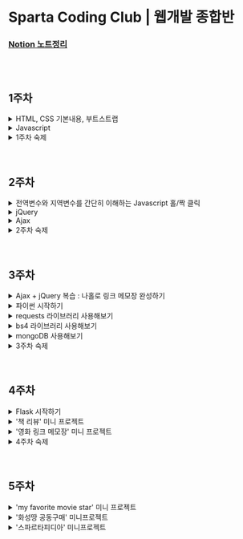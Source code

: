 # Sparta Coding Club | 웹개발 종합반

### [Notion 노트정리](https://private-carp-369.notion.site/9a162781ca274d6bb0f8b7daaba3d6d0)

</br>
</br>

## 1주차

<details>
<summary>HTML, CSS 기본내용, 부트스트랩</summary>
  
- HTML, CSS의 기본내용에 대해 배움.

- 구글 웹 폰트를 사용함.

- bootstrap 4.0, 5.0을 간단하게 사용해 봄.
  
</details>

<details>
<summary>Javascript</summary>
  
- 모든 브라우저는 HTML + CSS + Javascript로 구성된다.

- console.log에서 간단히 다뤄봄.

- 변수에 대한 이해.

- 리스트와 딕셔너리에 대한 이해.

  - 리스트와 딕셔너리에 대한 이해를 바탕으로 기본적인 조합을 배움.
  
  - 기본 함수에 대한 이해.
  
    - toUpperCase, split, join.
    
  - if, else, if else, AND, OR 조건에 대한 이해.
  
  - 반복문에 대한 간단한 이해.
  
    - 반복문은 주로 리스트와 함께 쓰이며 리스트 내 딕셔너리를 하나씩 출력하는 방법에 대해 배움.
    
    - 또한 조건문을 응용하여 어느 조건에 해당 값을 출력하는 방법에 대해 배움.

</details>

<details>
<summary>1주차 숙제</summary>
  
  - 기획서를 바탕으로 간단한 HTML을 부트스트랩을 이용하여 만들어보기

    ![Untitled](https://user-images.githubusercontent.com/102138834/191512030-81d515a8-1a93-4810-9897-ab360de90869.png)</br>

- 결과

  ![스크린샷 2022-09-20 19 05 43](https://user-images.githubusercontent.com/102138834/191512236-4941b184-7558-4a00-904d-ac34704d5e49.png)

</details>
</br>
</br>

## 2주차

<details>
  <summary>전역변수와 지역변수를 간단히 이해하는 Javascript 홀/짝 클릭</summary>
</br>
<div>
  
  ```javascript
  function hey(){
    let count = 1;
    if (count % 2 == 0) {
        alert('짝수입니다')
    } else {
        alert ('홀수입니다')
    }
    count += 1;
  }
  ```
  
  ```javascript
  let count = 1;
  function hey(){
    if (count % 2 == 0) {
        alert('짝수입니다')
    } else {
        alert ('홀수입니다')
    }
    count += 1;
  }
  ```
  
</div>
</details>

<details>
<summary>jQuery</summary>
  
  - jQuery에 대한 간단한 이해를 바탕으로 간단히 실습.
  - jQuery는 부트스트랩에서 이미 사용중이므로 부트스트랩을 임포트하면 자동으로 jQuery를 쓸 수 있음.
  - backtick을 이용하여 문자 중간에 Javascript 변수를 삽입하는 방법에 대해 배움.
  - 그 외 text, hide, show, val, css, append를 활용하는 법을 배움.
  - jQuery + Javascript의 조합에 대해 배움.
    </br>
    
    ```javascript
    function q1() {
    // 1. input-q1의 입력값을 가져온다.
    // 2. 만약 입력값이 빈칸이면  alert('빈칸입니다!') 띄우기
    // 3. 빈칸이 아니면 alert(입력값) 띄우기

    let txt = $('#input-q1').val();
    if (txt == '') {
        alert('빈칸입니다.')
    } else {
        alert(txt)
    }

    }

    function q2() {
        // 1. input-q2 값을 가져온다.
        // 2. 만약 가져온 값에 @가 있으면 (includes 이용하기 - 구글링!)
        // 3. info.spartacoding@gmail.com -> gmail 만 추출해서 ( .split('@') 을 이용하자!)
        // 4. alert(도메인 값);으로 띄우기
        // 5. 만약 이메일이 아니면 '이메일이 아닙니다.' 라는 얼럿 띄우기

        let txt = $('#input-q2').val();

        if (txt.includes('@')) {
            let domain = txt.split('@')[1].split('.')[0]
            alert(domain)
        } else {
            alert('이메일주소가 아닙니다.')
        }
    }

    function q3() {
        // 1. input-q3 값을 가져온다. let txt = ... q1, q2에서 했던 걸 참고!
        // 2. 가져온 값을 이용해 names-q3에 붙일 태그를 만든다. (let temp_html = `<li>${txt}</li>`) 요렇게!
        // 3. 만들어둔 temp_html을 names-q3에 붙인다.(jQuery의 $('...').append(temp_html)을 이용하면 굿!)

        let txt = $('#input-q3').val();
        let temp_html = `<li>${txt}</li>`
        $('#names-q3').append(temp_html)
    }

    function q3_remove() {
        // 1. names-q3의 내부 태그를 모두 비운다.(jQuery의 $('....').empty()를 이용하면 굿!)

        $('#names-q3').empty()
    }
    ```

</details>

<details>
<summary>Ajax</summary>

- Json과 GET에 대한 간단한 이해.
- 서울시 미세먼지 API를 활용하여 Ajax 통신을 연습함.
- Ajax + jQuery 조합 연습 - 서울시 미세먼지 API를 활용해 미세먼지 수치가 높은 곳을 구분해주기
  </br>

  ```javascript
  function q1() {
    $("#names-q1").empty();
    $.ajax({
      type: "GET",
      url: "http://openapi.seoul.go.kr:8088/6d4d776b466c656533356a4b4b5872/json/RealtimeCityAir/1/99",
      data: {},
      success: function (response) {
        let rows = response["RealtimeCityAir"]["row"];

        for (let i = 0; i < rows.length; i++) {
          let gu_name = rows[i]["MSRSTE_NM"];
          let gu_mise = rows[i]["IDEX_MVL"];

          let temp_html = ``;
          if (gu_mise > 70) {
            temp_html = `<li class="bad">${gu_name} : ${gu_mise}</li>`;
          } else {
            temp_html = `<li>${gu_name} : ${gu_mise}</li>`;
          }
          $("#names-q1").append(temp_html);
        }
      },
    });
  }
  ```

- Ajax + jQuery 조합을 연습 - 서울시 따릉이 API를 활용해 남은 자전거 갯수가 낮은 곳을 구분해주기
  </br>

  ```javascript
  function q1() {
    $("#names-q1").empty();
    $.ajax({
      type: "GET",
      url: "http://spartacodingclub.shop/sparta_api/seoulbike",
      data: {},
      success: function (response) {
        let rows = response["getStationList"]["row"];

        for (let i = 0; i < rows.length; i++) {
          let name = rows[i]["stationName"];
          let rack = rows[i]["rackTotCnt"];
          let bike = rows[i]["parkingBikeTotCnt"];

          let temp_html = ``;
          if (bike < 5) {
            temp_html = `<tr class="urgent">
                                    <td>${name}</td>
                                    <td>${rack}</td>
                                    <td>${bike}</td>
                                </tr>`;
          } else {
            temp_html = `
                                <tr>
                                    <td>${name}</td>
                                    <td>${rack}</td>
                                    <td>${bike}</td>
                                </tr>`;
          }

          $("#names-q1").append(temp_html);
        }
      },
    });
  }
  ```

- Ajax + jQuery 조합을 연습 - 고양이 사진 API를 활용해 랜덤으로 고양이 사진을 불러오기
  </br>
  ```javascript
  function q1() {
  $.ajax({
      type: "GET",
      url: "https://api.thecatapi.com/v1/images/search",
      data: {},
      success: function (response) {
          let imgurl = response[0]['url']
          $('#img-cat').attr('src', imgurl)
          }
    })
  }
  ```
  </details>

<details>
<summary>2주차 숙제</summary>
  
- 1주차에 완성한 쇼핑몰 HTML에 환율 API를 활용해 원달러 환율을 표시한다.

- 페이지 로딩 후 바로 javascript를 실행하여 변동된 환율이 반영되어 나타나도록 한다.
  
  ![스크린샷 2022-09-21 21 12 16](https://user-images.githubusercontent.com/102138834/191522258-c447d396-da78-478f-8fa7-0147d3b58e6c.png)

  </br>
  
  ```javascript
  $(document).ready(function() {
    get_rate();
  });
  ```
  
  ```javascript
  function get_rate(){
    $.ajax({
        type: "GET",
        url: "http://spartacodingclub.shop/sparta_api/rate",
        data: {},
        success: function (response) {
            let now_rate = response['rate'];
            $('#now-rate').text(now_rate);
        }
    })
  }
  ```
  
  ```html
  <div class="item-desc">
      <h1>양키캔들 미드썸머나잇</h1>
      <p class="blue">원달러 환율 : <span id="now-rate"></span></p>
      <span class="price">가격:26,900원/개</span>
      <p>머스크, 세이지, 마호가니코롱</p>
      <p>넓게 트인 여름밤의 시원한 느낌을 담은 향으로 남성들이 선호하는 멋스러운 향.</p>
  </div>
  ```
  
</details>
</br>
</br>

## 3주차

<details>
<summary>Ajax + jQuery 복습 : 나홀로 링크 메모장 완성하기</summary>
  
  - open API에서 데이터를 불러와서 띄워주기
  - 버튼을 통한 메모장 열고 닫기
    </br>
    
    ```javascript
    $(document).ready(function () {
        $('#cards-box').empty();
        listing();
    });

    function listing() {
        $.ajax({
            type: "GET",
            url: "http://spartacodingclub.shop/post",
            data: {},
            success: function (response) {
                let rows = response['articles']
                for (let i = 0; i < rows.length; i++) {
                    let comment = rows[i]['comment']
                    let desc = rows[i]['desc']
                    let image = rows[i]['image']
                    let title = rows[i]['title']
                    let url = rows[i]['url']

                    let temp_html = `<div class="card">
                                        <img class="card-img-top"
                                            src="${image}">
                                        <div class="card-body">
                                            <a href="${url}" class="card-title">${title}</a>
                                            <p class="card-text">${desc}</p>
                                            <p class="card-text comment">${comment}</p>
                                        </div>
                                    </div>`
                    $('#card-box').append(temp_html)
                }
            }
        })
    }

    function openclose() {
        let status = $('#post-box').css('display');
        if (status == 'block') {
            $('#post-box').hide();
            $('#btn-posting-box').text('포스팅 박스 열기');
        } else {
            $('#post-box').show();
            $('#btn-posting-box').text('포스팅 박스 닫기');
        }
    }
    ```

- 결과

  ![스크린샷 2022-09-22 13 19 58](https://user-images.githubusercontent.com/102138834/193493975-358d0566-e876-46ef-9918-e265882ab075.png)


</details>

<details>
<summary>파이썬 시작하기</summary>
<br>

[점프 투 파이썬](https://wikidocs.net/4319)  
  
<details>
<summary>1. 변수</summary>
  
- 변수
  ```python
  a = 3      # 3을 a에 넣는다
  b = a      # a를 b에 넣는다
  a = a + 1  # a+1을 다시 a에 넣는다

  num1 = a*b # a*b의 값을 num1이라는 변수에 넣는다
  num2 = 99 # 99의 값을 num2이라는 변수에 넣는다
  ```

- 기본연산
  ```python
  >>> 1 + 2
  3
  ```
  ```python
  >>> 3 / 2.4
  1.25

  >>> 3 * 9
  27
  ```
  ```python
  >>> a = 1
  >>> b = 2
  >>> a + b
  3
  ```
  
</details>

<details>
<summary>2. 자료형</summary>
  
- 숫자 & 문자형
  ```python
  name = 'bob' # 변수에는 문자열이 들어갈 수도 있고,
  num = 12 # 숫자가 들어갈 수도 있고,

  is_number = True # True 또는 False -> "Boolean"형이 들어갈 수도 있음.
  ```
  
- 리스트 형 (Javascript의 배열형과 동일)
  ```python
  a_list = []
  a_list.append(1)     # 리스트에 값을 넣는다
  a_list.append([2,3]) # 리스트에 [2,3]이라는 리스트를 다시 넣는다

  # a_list의 값은? [1,[2,3]]
  # a_list[0]의 값은? 1
  # a_list[1]의 값은? [2,3]
  # a_list[1][0]의 값은? 2
  ```
  
- Dictionary 형 (Javascript의 dictionary형과 동일)
  ```python
  a_dict = {}
  a_dict = {'name':'bob','age':21}
  a_dict['height'] = 178

  # a_dict의 값은? {'name':'bob','age':21, 'height':178}
  # a_dict['name']의 값은? 'bob'
  # a_dict['age']의 값은? 21
  # a_dict['height']의 값은? 178
  ```
  
- Dictionary 형과 List형의 조합
  ```python
  people = [{'name':'bob','age':20},{'name':'carry','age':38}]

  # people[0]['name']의 값은? 'bob'
  # people[1]['name']의 값은? 'carry'

  person = {'name':'john','age':7}
  people.append(person)

  # people의 값은? [{'name':'bob','age':20},{'name':'carry','age':38},{'name':'john','age':7}]
  # people[2]['name']의 값은? 'john'
  ```
</details>
  
<details>
<summary>3. 함수</summary>
  
- 함수의 정의 - 이름은 마음대로 정할 수 있음!
  ```python
  # 수학문제에서
  f(x) = 2*x+3
  y = f(2)
  y의 값은? 7

  # 참고: 자바스크립트에서는
  function f(x) {
    return 2*x+3
  }

  # 파이썬에서
  def f(x):
    return 2*x+3

  y = f(2)
  y의 값은? 7
  ```
  
- 함수의 응용
  ```python
  def sum_all(a,b,c):
	return a+b+c

  def mul(a,b):
    return a*b

  result = sum_all(1,2,3) + mul(10,10)

  # result라는 변수의 값은?
  ```
  
</details>
  
<details>
<summary>4. 조건문</summary>
  
- if / else 로 구성!
  ```python
  def oddeven(num):  # oddeven이라는 이름의 함수를 정의한다. num을 변수로 받는다.
	if num % 2 == 0: # num을 2로 나눈 나머지가 0이면
		 return True   # True (참)을 반환한다.
	else:            # 아니면,
		 return False  # False (거짓)을 반환한다.

  result = oddeven(20)
  # result의 값은 무엇일까요?
  ```
  
  ```python
  def is_adult(age):
	if age > 20:
		print('성인입니다')    # 조건이 참이면 성인입니다를 출력
	else:
		print('청소년이에요')  # 조건이 거짓이면 청소년이에요를 출력

  is_adult(30)
  # 무엇이 출력될까요?
  ```
</details>
  
<details>
<summary>5. 반복문</summary>

- 파이썬에서의 반복문은, 리스트의 요소들을 하나씩 꺼내쓰는 형태. 즉, 무조건 리스트와 함께 쓰임.
  ```python
  fruits = ['사과','배','감','귤']

  for fruit in fruits:
  print(fruit)

  # 사과, 배, 감, 귤 하나씩 꺼내어 찍힙니다.
  ```
  
- 응용 : 과일 개수 세기 함수
  ```python
  fruits = ['사과','배','배','감','수박','귤','딸기','사과','배','수박']
  ```
  ```python
  fruits = ['사과','배','배','감','수박','귤','딸기','사과','배','수박']

  count = 0
  for fruit in fruits:
    if fruit == '사과':
      count += 1

  print(count)

  # 사과의 개수를 세어 보여줍니다.
  ```
  ```python
  def count_fruits(target):
	count = 0
	for fruit in fruits:
		if fruit == target:
			count += 1
	return count

  subak_count = count_fruits('수박')
  print(subak_count) #수박의 개수

  gam_count = count_fruits('감')
  print(gam_count) #감의 개수
  ```
  
- 딕셔너리의 다른 예제
  ```python
  people = [{'name': 'bob', 'age': 20}, 
          {'name': 'carry', 'age': 38},
          {'name': 'john', 'age': 7},
          {'name': 'smith', 'age': 17},
          {'name': 'ben', 'age': 27}]
  ```
  
  ```python
  people = [{'name': 'bob', 'age': 20}, 
          {'name': 'carry', 'age': 38},
          {'name': 'john', 'age': 7},
          {'name': 'smith', 'age': 17},
          {'name': 'ben', 'age': 27}]

  # 모든 사람의 이름과 나이를 출력해봅시다.
  for person in people:
      print(person['name'], person['age'])


  # 이번엔, 반복문과 조건문을 응용한 함수를 만들어봅시다.
  # 이름을 받으면, age를 리턴해주는 함수
  def get_age(myname):
      for person in people:
          if person['name'] == myname:
              return person['age']
      return '해당하는 이름이 없습니다'


  print(get_age('bob'))
  print(get_age('kay'))
  ```

</details>

</details>

<details>
<summary>requests 라이브러리 사용해보기</summary>
  
- requests 라이브러리는 HTTP 호출할 때 거의 표준처럼 사용되는 라이브러리.
- requests 라이브러리는 매우 직관적인 API를 제공하는데 어떤 방식(method)의 HTTP 요청을 하느냐에 따라서 해당하는 이름의 함수를 사용하면 됨.  
  - GET 방식 : requests.get()
  - POST 방식 : requests.post()
  - PUT 방식 : requests.put()
  - DELETE 방식 : requests.delete()
  
- open API에서 데이터를 받아서 requests 라이브러리를 통해 필요한 자료를 출력해보자
  - requests 기본 세팅
  ```python
  import requests # requests 라이브러리 설치 필요

  r = requests.get('url')
  rjson = r.json()
  ```
  
- 서울시 미세먼지 API
  ```python
  http://openapi.seoul.go.kr:8088/6d4d776b466c656533356a4b4b5872/json/RealtimeCityAir/1/99
  ```
  
- 미세먼지 70 이상인 곳의 구 이름을 출력
  ```python
  import requests
  
  r = requests.get('http://openapi.seoul.go.kr:8088/6d4d776b466c656533356a4b4b5872/json/RealtimeCityAir/1/99')
  rjson = r.json()
  
  gus = rjson['RealtimeCityAir']['row']
  
  for gu in gus:
    gu_name = gu['MSRSTE_NM']
    gu_mise = gu['IDEX_MVL']
    if (gu_mise > 70) :
        print(gu_name, gu_mise)
  ```
    </br>
</details>

<details>
<summary>bs4 라이브러리 사용해보기</summary>

- 웹 스크래핑에 대한 간단한 이해
  ```python
  # 선택자를 사용하는 방법 (copy selector)
  soup.select('태그명')
  soup.select('.클래스명')
  soup.select('#아이디명')

  soup.select('상위태그명 > 하위태그명 > 하위태그명')
  soup.select('상위태그명.클래스명 > 하위태그명.클래스명')

  # 태그와 속성값으로 찾는 방법
  soup.select('태그명[속성="값"]')

  # 한 개만 가져오고 싶은 경우
  soup.select_one('위와 동일')
  ```

- beautifulsoup wikipidia 기본세팅

  ```python
  #!/usr/bin/env python3
  # Anchor extraction from HTML document
  from bs4 import BeautifulSoup
  from urllib.request import urlopen
  with urlopen('https://en.wikipedia.org/wiki/Main_Page') as response:
      soup = BeautifulSoup(response, 'html.parser')
      for anchor in soup.find_all('a'):
          print(anchor.get('href', '/'))
  ```
  
  - 태그 안의 텍스트를 찍고 싶을 땐 `태그.text`
  
  - 태그 안의 속성을 찍고 싶을 땐 `태그['속성']`
  
- 네이버 영화 크롤링 bs4 기본 세팅

  ```python
  import requests
  from bs4 import BeautifulSoup

  # URL을 읽어서 HTML를 받아오고
  headers = {'User-Agent' : 'Mozilla/5.0 (Windows NT 10.0; Win64; x64)AppleWebKit/537.36 (KHTML, like Gecko) Chrome/73.0.3683.86 Safari/537.36'}
  data = requests.get('',headers=headers)

  # HTML을 BeautifulSoup이라는 라이브러리를 활용해 검색하기 용이한 상태로 만듦
  # soup이라는 변수에 "파싱 용이해진 html"이 담긴 상태가 됨
  soup = BeautifulSoup(data.text, 'html.parser')
  ```
  
- 네이버 영화 평점순 순위, title, 평점 스크래핑
  - 코드
  ```python
  import requests
  from bs4 import BeautifulSoup

  headers = {'User-Agent' : 'Mozilla/5.0 (Windows NT 10.0; Win64; x64)AppleWebKit/537.36 (KHTML, like Gecko) Chrome/73.0.3683.86 Safari/537.36'}
  data = requests.get('https://movie.naver.com/movie/sdb/rank/rmovie.naver?sel=pnt&date=20220926',headers=headers)

  soup = BeautifulSoup(data.text, 'html.parser')

  #old_content > table > tbody > tr:nth-child(2) > td.title > div > a

  trs = soup.select('#old_content > table > tbody > tr')

  for tr in trs:
      a_tag = tr.select_one('td.title > div > a')
      if a_tag is not None:
        
	#old_content > table > tbody > tr:nth-child(2) > td:nth-child(1) > img
        # img 태그의 alt 속성값을 가져오기
	rank = tr.select_one('td:nth-child(1) > img')['alt']

	# a 태그 사이의 텍스트를 가져오기
        title = a_tag.text

        #old_content > table > tbody > tr:nth-child(2) > td.point
				# td 태그 사이의 텍스트를 가져오기
        score = tr.select_one('td.point').text

        print(rank, title, score)
  ```
  - 결과
  ```
  [Running] python -u "/Users/kimhyukjin/Desktop/prac/prac.py"
  01 탑건: 매버릭 9.77
  02 인생은 뷰티풀: 비타돌체 9.74
  03 클라우스 9.71
  04 할머니의 먼 집 9.62
  05 그린 북 9.60
  06 가버나움 9.59
  07 밥정 9.58
  08 베일리 어게인 9.54
  09 원더 9.53
  10 아일라 9.52
  11 디지몬 어드벤처 라스트 에볼루션 : 인연 9.51
  12 극장판 바이올렛 에버가든 9.50
  13 당갈 9.49
  14 먼 훗날 우리 9.48
  15 포드 V 페라리 9.48
  16 명탐정 코난: 할로윈의 신부 9.47
  17 주전장 9.46
  18 쇼생크 탈출 9.46
  19 터미네이터 2:오리지널 9.45
  20 덕구 9.44
  21 클래식 9.44
  22 라이언 일병 구하기 9.43
  23 장민호 드라마 최종회 9.43
  24 나 홀로 집에 9.43
  25 그대, 고맙소 : 김호중 생애 첫 팬미팅 무비 9.43
  26 월-E 9.42
  27 빽 투 더 퓨쳐 9.42
  28 사운드 오브 뮤직 9.42
  29 보헤미안 랩소디 9.42
  30 포레스트 검프 9.41
  31 글래디에이터 9.41
  32 타이타닉 9.41
  33 가나의 혼인잔치: 언약 9.41
  34 위대한 쇼맨 9.41
  35 인생은 아름다워 9.41
  36 살인의 추억 9.40
  37 매트릭스 9.40
  38 헬프 9.40
  39 센과 치히로의 행방불명 9.40
  40 캐스트 어웨이 9.40
  41 토이 스토리 3 9.39
  42 태극권 9.39
  43 씽2게더 9.39
  44 쉰들러 리스트 9.39
  45 헌터 킬러 9.39
  46 히든 피겨스 9.39
  47 반지의 제왕: 왕의 귀환 9.38
  48 어벤져스: 엔드게임 9.38
  49 죽은 시인의 사회 9.38
  50 집으로... 9.38

  [Done] exited with code=0 in 0.273 seconds
  ```
</details>

<details>
<summary>mongoDB 사용해보기</summary>

- insert / find / find / find_one / update / delete `summary`

  ```python
  # insert
  doc = {'name':'bobby','age':21}
  db.users.insert_one(doc)

  # find
  same_ages = list(db.users.find({'age':21},{'_id':False}))

  # find_one
  user = db.users.find_one({'name':'bobby'})

  # update
  db.users.update_one({'name':'bobby'},{'$set':{'age':19}})

  # delete
  db.users.delete_one({'name':'bobby'})
  ```

- 웹 스크래핑 영화 정보 DB에 넣기
  ```python
  import requests
  from bs4 import BeautifulSoup

  from pymongo import MongoClient
  client = MongoClient('localhost', 27017)
  db = client.dbsparta

  headers = {'User-Agent' : 'Mozilla/5.0 (Windows NT 10.0; Win64; x64)AppleWebKit/537.36 (KHTML, like Gecko) Chrome/73.0.3683.86 Safari/537.36'}
  data = requests.get('https://movie.naver.com/movie/sdb/rank/rmovie.naver?sel=pnt&date=20220926',headers=headers)

  soup = BeautifulSoup(data.text, 'html.parser')

  #old_content > table > tbody > tr:nth-child(2) > td.title > div > a

  trs = soup.select('#old_content > table > tbody > tr')

  for tr in trs:
      a_tag = tr.select_one('td.title > div > a')
      if a_tag is not None:
          #old_content > table > tbody > tr:nth-child(2) > td:nth-child(1) > img
          rank = tr.select_one('td:nth-child(1) > img')['alt']
          title = a_tag.text
          #old_content > table > tbody > tr:nth-child(2) > td.point
          score = tr.select_one('td.point').text

          doc = {
              'rank':rank,
              'title':title,
              'score':score
          }

          db.movies.insert_one(doc)
  ```

- 웹 스크래핑한 영화 정보 이용해보기
  - 영화 '매트릭스'의 평점 가져오기 (O)
    ```python
    matrix = db.movies.find_one({'title':'매트릭스'},{'_id':False})
    print(matrix['score'])
    ```
  - 영화 '매트릭스'의 평점과 같은 평점의 영화제목 가져오기 (X)
    ```python
    same_movies = list(db.movies.find({'score':'9.41'},{'_id':False}))

    print(same_movies)
    ```
    - 수정 코드
      ```python
      same_movies = list(db.movies.find({'score':'9.41'},{'_id':False}))
      
      for same in same_movies:
      print(same['title'])
      ```
      
    - 결과
      ```python
      [Running] python -u "/Users/kimhyukjin/Desktop/web_development/3week/db_Quiz.py"
      포레스트 검프
      글래디에이터
      타이타닉
      가나의 혼인잔치: 언약
      위대한 쇼맨
      인생은 아름다워
      매트릭스
      
      [Done] exited with code=0 in 0.612 seconds
      ```
      
    - 위에 `""`으로 표시된 것은 문자 '9.41'이고 아래 `##`으로 표시된 것은 숫자 9.41이다.
    
    - 그래서 score를 바꿀때 앞에 str(0)을 써주거나 '0'으로 써야 하고 물론 작성한 코드도 부족했지만 위 내용처럼 문자와 숫자가 구분되지 않아서 매트릭스만 출력되었던 부분도 이러한 이유가 있는 것 같다.
    
    - 또한 list로 받은 `same_movies`를 for문을 돌려서 title만 뽑아내야 한다.
    
  - 영화 '매트릭스'의 평점을 0으로 바꾸기 (O)
    ```python
    db.movies.update_one({'title':'매트릭스'},{'$set':{'score':'0'}})
    ```
    
</details>

<details>
<summary>3주차 숙제</summary>

- 지니뮤직 사이트에서 순위 / 곡 제목 / 가수 스크래핑하기
  ```
  https://www.genie.co.kr/chart/top200?ditc=D&ymd=20200403&hh=23&rtm=N&pg=1
  ```

- `strip()`함수 사용하기

- python 문자열 인덱싱과 슬라이싱

- 코드
  ```python
  import requests
  from bs4 import BeautifulSoup
  
  from pymongo import MongoClient
  client = MongoClient('localhost', 27017)
  db = client.dbsparta
  
  headers = {'User-Agent' : 'Mozilla/5.0 (Windows NT 10.0; Win64; x64)AppleWebKit/537.36 (KHTML, like Gecko) Chrome/73.0.3683.86 Safari/537.36'}
  data = requests.get('https://www.genie.co.kr/chart/top200?ditc=W&rtm=N',headers=headers)
  
  soup = BeautifulSoup(data.text, 'html.parser')
  
  trs = soup.select('#body-content > div.newest-list > div > table > tbody > tr')
  
  for tr in trs:
      rank = tr.select_one('td.number').text[0:2].strip()
      title = tr.select_one('td.info > a.title.ellipsis').text.strip()
      artist = tr.select_one('td.info > a.artist.ellipsis').text
      print(rank, title, artist)
  ```
- 결과
  ```
  [Running] python -u "/Users/kimhyukjin/Desktop/web_development/3week/3week_homework.py"
  1 After LIKE IVE (아이브)
  2 새삥 (Prod. by ZICO) (Feat. 호미들) 지코 (ZICO)
  3 Shut Down BLACKPINK
  4 Pink Venom BLACKPINK
  5 Attention NewJeans
  6 Hype boy NewJeans
  7 LOVE DIVE IVE (아이브)
  8 그때 그 순간 그대로 (그그그) WSG워너비 (가야G)
  9 FOREVER 1 소녀시대 (GIRLS' GENERATION)
  10 Cookie NewJeans
  11 보고싶었어 WSG워너비 (4FIRE)
  12 LAW (Prod. by Czaer) 비비 (BIBI) & 윤미래
  13 TOMBOY (여자)아이들
  14 Monologue 테이 (Tei)
  15 그라데이션 10CM
  16 사랑인가 봐 멜로망스 (MeloMance)
  17 SNEAKERS ITZY (있지)
  18 나의 X에게 경서
  19 That's Hilarious Charlie Puth
  20 That That (Prod. & Feat. SUGA of BTS) 싸이 (Psy)
  21 내가 아니라도 주호
  22 ELEVEN IVE (아이브)
  23 사랑은 늘 도망가 임영웅
  24 정이라고 하자 (Feat. 10CM) BIG Naughty (서동현)
  25 도깨비불 (Illusion) aespa
  26 내 기쁨은 너가 벤틀리를 끄는 거야 김승민
  27 다정히 내 이름을 부르면 경서예지 & 전건호
  28 POP! 나연 (TWICE)
  29 취중고백 김민석 (멜로망스)
  30 Love story 볼빨간사춘기
  31 해요 (2022) #안녕
  32 LOVE me BE'O (비오)
  33 봄여름가을겨울 (Still Life) BIGBANG (빅뱅)
  34 Stay The Kid LAROI & Justin Bieber
  35 신호등 이무진
  36 FEARLESS LE SSERAFIM (르세라핌)
  37 너의 모든 순간 성시경
  38 strawberry moon 아이유 (IU)
  39 우리들의 블루스 임영웅
  40 새벽에 걸려온 너의 전화는 한동근
  41 MY BAG (여자)아이들
  42 바보에게 바보가 (웹툰 '연애의 발견' X 이석훈) 이석훈
  43 사랑한다고 말해줘 탑현
  44 Loving You Girl (Feat. Hkeem) Peder Elias
  45 Bad Habits Ed Sheeran
  46 듣고 싶을까 MSG워너비 (M.O.M)
  47 밤하늘의 별을 (2020) 경서
  48 Feel My Rhythm Red Velvet (레드벨벳)
  49 Next Level aespa
  50 Talk that Talk TWICE (트와이스)
  
  [Done] exited with code=0 in 0.694 seconds
  ```

</details>
</br>
</br>

## 4주차

<details>
<summary>Flask 시작하기</summary>

- render_template

  - flask 프레임워크의 Jinja2 템플릿엔진을 사용하여 render_template()함수를 이용하여 HTML을 렌더링해보자
  
    ```python
    from flask import Flask, render_template, request, jsonify
    app = Flask(__name__)
    ```
  
- Flask API GET, POST 연습해보기 

  - GET
  
    ```python
    @app.route('/test', methods=['GET'])
    def test_get():
      title_receive = request.args.get('title_give')
      print(title_receive)
      return jsonify({'result':'success', 'msg': '이 요청은 GET!'})
    ```
  
    ```javascript
    $.ajax({
      type: "GET",
      url: "/test?title_give=봄날은간다",
      data: {},
      success: function(response){
         console.log(response)
      }
    })
    ```
  
  - POST
  
    ```python
    @app.route('/test', methods=['POST'])
    def test_post():
      title_receive = request.form['title_give']
      print(title_receive)
      return jsonify({'result':'success', 'msg': '이 요청은 POST!'})
    ```
    
    ```javascript
    $.ajax({
      type: "POST",
      url: "/test",
      data: { title_give:'수리남' },
      success: function(response){
         console.log(response)
      }
    })
    ```
    
</details>

<details>
<summary>'책 리뷰' 미니 프로젝트</summary>

- 들어가기 전

  - Flask를 통해서 개발 순서를 머릿속으로 익히고 배운다.
  
    - 클라이언트와 서버가 잘 연결되어 있는지 확인하기
    
    - 서버 만들기
    
    - 클라이언트 만들기
    
    - 완성 확인하기
    
  - POST, GET 연습을 통해 코드를 익힌다.
  
    - 데이터를 받아서 보내주는 연습과 Json형식으로 GET 리턴하는 연습을 익힌다.
    
  - Ajax와 jQuery의 조합에 대한 사용법을 숙지한다.
  
    - title, author, review의 데이터를 받아서 db에 insert하고
    
    - 모든 데이터를 find, HTML에 append.
  
  <details>
  <summary>index.html</summary>
    <br>
    
	```html
	<!DOCTYPE html>
	<html lang="ko">

	<head>
	<!-- Webpage Title -->
	<title>Flask 책리뷰 연습하기</title>

	<!-- Required meta tags -->
	<meta charset="utf-8">
	<meta name="viewport" content="width=device-width, initial-scale=1, shrink-to-fit=no">

	<!-- Bootstrap CSS -->
	<link rel="stylesheet" href="https://maxcdn.bootstrapcdn.com/bootstrap/4.0.0/css/bootstrap.min.css"
	integrity="sha384-Gn5384xqQ1aoWXA+058RXPxPg6fy4IWvTNh0E263XmFcJlSAwiGgFAW/dAiS6JXm" crossorigin="anonymous">

	<!-- JS -->
	<script src="https://ajax.googleapis.com/ajax/libs/jquery/3.5.1/jquery.min.js"></script>
	<script src="https://cdnjs.cloudflare.com/ajax/libs/popper.js/1.12.9/umd/popper.min.js"
	integrity="sha384-ApNbgh9B+Y1QKtv3Rn7W3mgPxhU9K/ScQsAP7hUibX39j7fakFPskvXusvfa0b4Q"
	crossorigin="anonymous"></script>

	<!-- 구글폰트 -->
	<link href="https://fonts.googleapis.com/css?family=Do+Hyeon&display=swap" rel="stylesheet">

	<script type="text/javascript">

	$(document).ready(function () {
	    showReview();
	});

	// 리뷰 저장하기
	function makeReview() {
	    // #id에 해당하는 .val() value값을 let 변수명으로 받아라
	    let title = $('#title').val()
	    let author = $('#author').val()
	    let review = $('#bookReview').val()

	    // 위에서 받은 변수들을 ajax post로 받은 데이터들을 받아서 서버에 보내줘라.
	    $.ajax({
		type: "POST",
		url: "/review",
		data: { title_give: title, author_give: author, review_give: review },
		success: function (response) {
		    alert(response["msg"]);
		    window.location.reload();
		}
	    })
	}

	// 리뷰 띄워주기
	function showReview() {
	    $.ajax({
		type: "GET",
		url: "/review",
		data: {},
		success: function (response) {
		    // reviews에 서버에서 보낸 all_review를 받아내고
		    let reviews = response['all_reviews']

		    // 반복문을 돌려서 모든 데이터를 변수 지정해서 꺼낸 다음에
		    for (let i = 0; i < reviews.length; i++) {
			let title = reviews[i]['title']
			let author = reviews[i]['author']
			let review = reviews[i]['review']

			// html에 append한다.
			let temp_html = `<tr>
					    <td>${title}</td>
					    <td>${author}</td>
					    <td>${review}</td>
					</tr>`

			$('#reviews-box').append(temp_html)
		    }
		}
	    })
	}
	</script>

	<style type="text/css">
	* {
	    font-family: "Do Hyeon", sans-serif;
	}

	h1,
	h5 {
	    display: inline;
	}

	.wrap {
	    margin: auto;
	    width: 100%;
	}

	.main-image {
	    width: 800px;
	    height: 600px;
	    margin: auto;
	}

	.info {
	    margin: 20px auto 20px auto;
	    width: 500px;
	}

	.review-btn {
	    text-align: center;
	}

	.reviews {
	    margin: 70px auto 70px auto;
	    width: 800px;
	}

	.title {
	    width: 200px;
	}

	.author {
	    width: 100px;
	}

	.review-content {
	    width: 700px;
	}
	</style>
	</head>

	<body>
	<div class="container">
	<div class="main-image">
	    <img src="https://previews.123rf.com/images/maxxyustas/maxxyustas1511/maxxyustas151100002/47858355-education-concept-books-and-textbooks-on-the-bookshelf-3d.jpg"
		class="img-fluid" alt="Responsive image">
	</div>
	<div class="info">
	    <h1>읽은 책에 대해 리뷰를 남겨보자.</h1>
	    <p>내가 읽은 책의 제목과 그 책의 저자, 나의 개인적인 리뷰를 남기는 공간</p>
	    <div class="input-group mb-3">
		<div class="input-group-prepend">
		    <span class="input-group-text">책제목</span>
		</div>
		<input type="text" class="form-control" id="title">
	    </div>
	    <div class="input-group mb-3">
		<div class="input-group-prepend">
		    <span class="input-group-text">저자</span>
		</div>
		<input type="text" class="form-control" id="author">
	    </div>
	    <div class="input-group mb-3">
		<div class="input-group-prepend">
		    <span class="input-group-text">리뷰</span>
		</div>
		<textarea class="form-control" id="bookReview" cols="30" rows="5"
		    placeholder="140자까지 입력할 수 있습니다."></textarea>
	    </div>
	    <div class="review-btn">
		<button onclick="makeReview()" type="button" class="btn btn-primary">리뷰 작성하기</button>
	    </div>
	</div>
	<div class="reviews">
	    <table class="table">
		<thead>
		    <tr>
			<th scope="col" class="title">책 제목</th>
			<th scope="col" class="author">저자</th>
			<th scope="col" class="review-content">리뷰</th>
		    </tr>
		</thead>
		<tbody id="reviews-box">
		</tbody>
	    </table>
	</div>
	</div>
	</body>

	</html>
	```

  </details>
  
  <details>
  <summary>app.py</summary>
    <br>
    
	```python
	from flask import Flask, render_template, jsonify, request
	app = Flask(__name__)


	# mongoDB
	from pymongo import MongoClient
	client = MongoClient('localhost', 27017)
	db = client.bookreview


	## HTML을 주는 부분
	@app.route('/')
	def home():
	    return render_template('index.html')


	## API 역할을 하는 부분
	@app.route('/review', methods=['POST'])
	def write_review():
	    title_receive = request.form['title_give']
	    author_receive = request.form['author_give']
	    review_receive = request.form['review_give']

	    ## 딕셔너리를 하나 만들고
	    doc = {
		'title': title_receive,
		'author': author_receive,
		'review': review_receive
	    }

	    # bookreview collection 으로 insert 해라.
	    db.bookreview.insert_one(doc)

	    return jsonify({'msg': '리뷰를 남겼습니다'})


	@app.route('/review', methods=['GET'])
	def read_reviews():
	    # db bookreview에서 모든 데이터를 find하고 reviews에 담고
	    reviews = list(db.bookreview.find({}, {'_id':False}))

	    # json형식으로 reviews를 all reviews로 return한다.
	    return jsonify({'all_reviews': reviews})


	if __name__ == '__main__':
	    app.run('0.0.0.0', port=5001, debug=True)
	```
  
  </details>
  
  <details>
  <summary>홈페이지 사진</summary>
    <br>
    
    ![스크린샷 2022-10-11 20 58 16](https://user-images.githubusercontent.com/102138834/195085350-6bc16a9d-26a5-4ac2-b6da-6d142f2cb2c2.png)
    
  
  </details>
  
  <details>
  <summary>DB</summary>
    <br>
    
    <img width="596" alt="스크린샷 2022-10-11 20 58 38" src="https://user-images.githubusercontent.com/102138834/195085515-d2d854c5-4ba1-41af-8c5c-cd3fedc83726.png">

  
  </details>

</details>

<details>
<summary>'영화 링크 메모장' 미니 프로젝트</summary>

- 들어가기 전

  - meta tag 스크롤링을 통한 데이터를 DB에 저장하고 이를 활용해 나만의 영화 리뷰 메모장을 만든다.
  
    - meta tag 스크롤링하는 beautifulsoup의 새로운 크롤링 방식에 대해 익힌다.
  
  - Flask를 통해서 개발 순서를 머릿속으로 익히고 배운다.
  
    - 클라이언트와 서버가 잘 연결되어 있는지 확인하기
    
    - 서버 만들기
    
    - 클라이언트 만들기
    
    - 완성 확인하기
    
  - POST, GET 연습을 통해 코드를 익힌다.
  
    - 데이터를 받아서 보내주는 연습과 Json형식으로 GET 리턴하는 연습을 익힌다.
    
  - Ajax와 jQuery의 조합에 대한 사용법을 숙지한다.
  
    - 스크롤링한 데이터를 받아서 db에 insert하고
    
    - 모든 데이터를 find, HTML에 append.
    
  <details>
  <summary>index.html</summary>
    <br>
    
	```html
	<!Doctype html>
	<html lang="ko">

	<head>
	    <!-- Required meta tags -->
	    <meta charset="utf-8">
	    <meta name="viewport" content="width=device-width, initial-scale=1, shrink-to-fit=no">

	    <!-- Bootstrap CSS -->
	    <link rel="stylesheet" href="https://maxcdn.bootstrapcdn.com/bootstrap/4.0.0/css/bootstrap.min.css"
		integrity="sha384-Gn5384xqQ1aoWXA+058RXPxPg6fy4IWvTNh0E263XmFcJlSAwiGgFAW/dAiS6JXm" crossorigin="anonymous">

	    <!-- JS -->
	    <script src="https://ajax.googleapis.com/ajax/libs/jquery/3.5.1/jquery.min.js"></script>
	    <script src="https://cdnjs.cloudflare.com/ajax/libs/popper.js/1.12.9/umd/popper.min.js"
		integrity="sha384-ApNbgh9B+Y1QKtv3Rn7W3mgPxhU9K/ScQsAP7hUibX39j7fakFPskvXusvfa0b4Q"
		crossorigin="anonymous"></script>

	    <!-- 구글폰트 -->
	    <link href="https://fonts.googleapis.com/css?family=Stylish&display=swap" rel="stylesheet">


	    <title>영화리뷰 메모장</title>

	    <!-- style -->
	    <style type="text/css">
		* {
		    font-family: "Stylish", sans-serif;
		}

		.wrap {
		    width: 900px;
		    margin: auto;
		}

		.comment {
		    color: blue;
		    font-weight: bold;
		}

		#post-box {
		    width: 500px;
		    margin: 20px auto;
		    padding: 50px;
		    border: black solid;
		    border-radius: 5px;
		}
	    </style>
	    <script>
		$(document).ready(function () {
		    showArticles();
		});

		function openClose() {
		    if ($("#post-box").css("display") == "block") {
			$("#post-box").hide();
			$("#btn-post-box").text("포스팅 작성하기");
		    } else {
			$("#post-box").show();
			$("#btn-post-box").text("포스팅 박스 닫기");
		    }
		}

		function postArticle() {
		    let url = $('#post-url').val()
		    let comment = $('#post-comment').val()

		    $.ajax({
			type: "POST",
			url: "/memo",
			data: {url_give:url, comment_give:comment},
			success: function (response) { // 성공하면
			    alert(response["msg"]);
			    window.location.reload()
			}
		    })
		}

		function showArticles() {
		    $.ajax({
			type: "GET",
			url: "/memo?sample_give=샘플데이터",
			data: {},
			success: function (response) {
			    let articles = response['all_articles']

			    for (let i = 0; i < articles.length; i++) {
				let title = articles[i]['title']
				let image = articles[i]['image']
				let url = articles[i]['url']
				let desc = articles[i]['desc']
				let comment = articles[i]['comment']

				let temp_html = `<div class="card">
						    <img class="card-img-top"
							src="${image}"
							alt="Card image cap">
						    <div class="card-body">
							<a target="_blank" href="${url}" class="card-title">${title}</a>
							<p class="card-text">${desc}</p>
							<p class="card-text comment">${comment}</p>
						    </div>
						</div>`

				$('#cards-box').append(temp_html)
			    }
			}
		    })
		}
	    </script>

	</head>

	<body>
	    <div class="wrap">
		<div class="jumbotron">
		    <h1 class="display-4">NAVER 영화 링크 메모장!</h1>
		    <p class="lead">재밌게 본 영화의 NAVER 링크를 저장해두고, 기록할 수 있는 나만의 영화리뷰 공간</p>
		    <hr class="my-4">
		    <p class="lead">
			<button onclick="openClose()" id="btn-post-box" type="button" class="btn btn-primary">포스팅 작성하기
			</button>
		    </p>
		</div>
		<div id="post-box" class="form-post" style="display:none">
		    <div>
			<div class="form-group">
			    <label for="post-url">아티클 URL</label>
			    <input id="post-url" class="form-control" placeholder="">
			</div>
			<div class="form-group">
			    <label for="post-comment">간단 코멘트</label>
			    <textarea id="post-comment" class="form-control" rows="2"></textarea>
			</div>
			<button type="button" class="btn btn-primary" onclick="postArticle()">기사저장</button>
		    </div>
		</div>
		<div id="cards-box" class="card-columns">
		</div>
	    </div>
	</body>

	</html>
	```
  
  </details>
  
  <details>
  <summary>app.py</summary>
    <br>

	```python
	from flask import Flask, render_template, jsonify, request
	app = Flask(__name__)

	import requests
	from bs4 import BeautifulSoup

	from pymongo import MongoClient
	client = MongoClient('localhost', 27017)
	db = client.linkmemo


	## HTML을 주는 부분
	@app.route('/')
	def home():
	    return render_template('index.html')


	@app.route('/memo', methods=['GET'])
	def listing():
	    articles = list(db.linkmemo.find({}, {'_id':False}))
	    return jsonify({'all_articles':articles})


	## API 역할을 하는 부분
	@app.route('/memo', methods=['POST'])
	def saving():
	    url_receive = request.form['url_give']
	    comment_receive = request.form['comment_give']

	    # data에 url receive를 받기 때문에 아래와 같이 따로 써 줄 필요가 없다.
	    # url = 'https://movie.naver.com/movie/bi/mi/basic.naver?code=81888' 탑건 메버릭 url

	    headers = {'User-Agent' : 'Mozilla/5.0 (Windows NT 10.0; Win64; x64)AppleWebKit/537.36 (KHTML, like Gecko) Chrome/73.0.3683.86 Safari/537.36'}
	    data = requests.get(url_receive, headers=headers)

	    soup = BeautifulSoup(data.text, 'html.parser')

	    og_title = soup.select_one('meta[property="og:title"]')['content']
	    og_image = soup.select_one('meta[property="og:image"]')['content']
	    og_description = soup.select_one('meta[property="og:description"]')['content']

	    doc = {
		'title':og_title,
		'image':og_image,
		'desc':og_description,
		'url':url_receive,
		'comment':comment_receive
	    }

	    db.linkmemo.insert_one(doc)

	    return jsonify({'msg':'포스팅을 완료하였습니다'})


	if __name__ == '__main__':
	    app.run('0.0.0.0',port=5001,debug=True)
	```
  
  </details>


</details>



<details>
<summary>4주차 숙제</summary>

- 1주차에 완성한 쇼핑몰에 두 가지 기능을 추가해서 완성하기

  - 정보를 입력 후 주문하기를 클릭하면 주문 목록에 데이터가 추가
  
  - 페이지 로딩 후 하단에 주문자 목록이 자동으로 보여지도록
  
  <details>
  <summary>index.html</summary>
    <br>
    
	```html
	<!doctype html>
	<html lang="en">

	<head>
	    <!-- Required meta tags -->
	    <meta charset="utf-8">
	    <meta name="viewport" content="width=device-width, initial-scale=1, shrink-to-fit=no">

	    <!-- Bootstrap CSS -->
	    <link rel="stylesheet" href="https://maxcdn.bootstrapcdn.com/bootstrap/4.0.0/css/bootstrap.min.css"
		integrity="sha384-Gn5384xqQ1aoWXA+058RXPxPg6fy4IWvTNh0E263XmFcJlSAwiGgFAW/dAiS6JXm" crossorigin="anonymous">

	    <!-- Optional JavaScript -->
	    <!-- jQuery first, then Popper.js, then Bootstrap JS -->
	    <script src="https://ajax.googleapis.com/ajax/libs/jquery/3.5.1/jquery.min.js"></script>
	    <script src="https://cdnjs.cloudflare.com/ajax/libs/popper.js/1.12.9/umd/popper.min.js"
		integrity="sha384-ApNbgh9B+Y1QKtv3Rn7W3mgPxhU9K/ScQsAP7hUibX39j7fakFPskvXusvfa0b4Q"
		crossorigin="anonymous"></script>
	    <script src="https://maxcdn.bootstrapcdn.com/bootstrap/4.0.0/js/bootstrap.min.js"
		integrity="sha384-JZR6Spejh4U02d8jOt6vLEHfe/JQGiRRSQQxSfFWpi1MquVdAyjUar5+76PVCmYl"
		crossorigin="anonymous"></script>

	    <title>스파르타코딩클럽 | 부트스트랩 연습하기</title>

	    <link href="https://fonts.googleapis.com/css2?family=Jua&display=swap" rel="stylesheet">

	    <style>
		* {
		    font-family: 'Jua', sans-serif;
		}

		.item-img {
		    width: 500px;
		    height: 300px;

		    margin: 30px auto 30px auto;
		    background-image: url("https://t1.daumcdn.net/liveboard/nts/5bcccfbd33da4865817b9c606b6b852e.JPG");
		    background-position: center;
		    background-size: cover;
		}

		.price {
		    font-size: 20px;
		}

		.item-desc {
		    width: 500px;
		    margin: 20px auto 20px auto;
		}

		.item-order {
		    width: 500px;
		    margin: 20px auto 70px auto;
		}

		.btn-order {
		    margin: auto;
		    width: 100px;

		    display: block;
		}

		.wrap {
		    width: 700px;
		    margin: auto;
		}

		.rate {
		    color: blue;
		}
	    </style>

	    <script>
		$(document).ready(function () {
		    get_rate();
		    listing();
		});

		function listing() {
		    $.ajax({
			type: "GET",
			url: "/order",
			data: {},
			success: function (response) {
			    if (response["result"] == "success") {
				let orders = response['orders'];
				for (let i = 0; i < orders.length; i++) {
				    let name = orders[i]['name'];
				    let count = orders[i]['count'];
				    let address = orders[i]['address'];
				    let phone = orders[i]['phone'];

				    let temp_html = `<tr>
							<th scope="row">${name}</th>
							<td>${count}</td>
							<td>${address}</td>
							<td>${phone}</td>
						    </tr>`
				    $('#orders-box').append(temp_html)
				}
			    }
			}
		    })
		}

		function get_rate() {
		    $.ajax({
			type: "GET",
			url: "https://api.manana.kr/exchange/rate.json",
			data: {},
			success: function (response) {
			    let now_rate = response[1]['rate'];
			    $('#now-rate').text(now_rate);
			}
		    })
		}

		function order() {
		    let name = $('#order-name').val();
		    let count = $('#order-count').val();
		    let address = $('#order-address').val();
		    let phone = $('#order-phone').val();

		    $.ajax({
			type: "POST",
			url: "/order",
			data: { name_give: name, count_give: count, address_give: address, phone_give: phone },
			success: function (response) {
			    if (response["result"] == "success") {
				alert(response["msg"]);
				window.location.reload();
			    }
			}
		    })
		}
	    </script>
	</head>

	<body>
	    <div class="wrap">
		<div class="item-img"></div>
		<div class="item-desc">
		    <h1>양키캔들 미드썸머나잇</h1>
		    <p class="blue">원달러 환율 : <span id="now-rate"></span></p>
		    <span class="price">가격:26,900원/개</span>
		    <p>머스크, 세이지, 마호가니코롱</p>
		    <p>넓게 트인 여름밤의 시원한 느낌을 담은 향으로 남성들이 선호하는 멋스러운 향.</p>
		</div>
		<div class="item-order">
		    <div class="input-group mb-3">
			<div class="input-group-prepend">
			    <span class="input-group-text">주문자이름</span>
			</div>
			<input type="text" id="order-name" class="form-control" aria-label="Default"
			    aria-describedby="inputGroup-sizing-default">
		    </div>
		    <div class="input-group mb-3">
			<div class="input-group-prepend">
			    <label class="input-group-text" for="inputGroupSelect01">수량</label>
			</div>
			<select class="custom-select" id="order-count">
			    <option selected>-- 수량을 선택하세요 --</option>
			    <option value="1">1</option>
			    <option value="2">2</option>
			    <option value="3">3</option>
			    <option value="4">4</option>
			    <option value="5">5</option>
			    <option value="6">6</option>
			    <option value="7">7</option>
			</select>
		    </div>
		    <div class="input-group mb-3">
			<div class="input-group-prepend">
			    <span class="input-group-text">주소</span>
			</div>
			<input id="order-address" type="text" class="form-control" aria-label="Default"
			    aria-describedby="inputGroup-sizing-default">
		    </div>
		    <div class="input-group mb-3">
			<div class="input-group-prepend">
			    <span class="input-group-text">전화번호</span>
			</div>
			<input id="order-phone" type="text" class="form-control" aria-label="Default"
			    aria-describedby="inputGroup-sizing-default">
		    </div>
		    <button type="button" onclick="order()" class="btn btn-primary btn-order">주문하기</button>
		</div>
		<table class="table">
		    <thead>
			<tr>
			    <th scope="col">이름</th>
			    <th scope="col">수량</th>
			    <th scope="col">주소</th>
			    <th scope="col">전화번호</th>
			</tr>
		    </thead>
		    <tbody id="orders-box">
		    </tbody>
		</table>
	    </div>
	</body>

	</html>
	```
  
  </details>
  
  <details>
  <summary>app.py</summary>
    <br>

	```python
	from flask import Flask, render_template, jsonify, request

	app = Flask(__name__)

	from pymongo import MongoClient

	client = MongoClient('localhost', 27017)
	db = client.dbhomework


	## HTML 화면 보여주기
	@app.route('/')
	def homework():
	    return render_template('index.html')


	# 주문하기(POST) API
	@app.route('/order', methods=['POST'])
	def save_order():
	    name_receive = request.form['name_give']
	    count_receive = request.form['count_give']
	    address_receive = request.form['address_give']
	    phone_receive = request.form['phone_give']

	    doc = {
		'name': name_receive,
		'count': count_receive,
		'address': address_receive,
		'phone': phone_receive
	    }
	    db.orders.insert_one(doc)

	    return jsonify({'result': 'success', 'msg': '주문 완료!'})


	# 주문 목록보기(Read) API
	@app.route('/order', methods=['GET'])
	def view_orders():
	    orders = list(db.orders.find({}, {'_id': False}))
	    return jsonify({'result': 'success', 'orders': orders})


	if __name__ == '__main__':
	    app.run('0.0.0.0', port=5001, debug=True)
	```
  </details>
  
  <details>
  <summary>홈페이지</summary>
    <br>
    
    ![스크린샷 2022-10-11 22 27 48](https://user-images.githubusercontent.com/102138834/195104810-09756398-8d62-4375-8d34-3b8b291aa2e3.png)

  
  </details>
  
  <details>
  <summary>DB</summary>
    <br>
  
    <img width="823" alt="스크린샷 2022-10-11 22 30 59" src="https://user-images.githubusercontent.com/102138834/195104826-f9a9b8c6-37c4-4ff7-b334-ce75413bf2fa.png">

  
  </details>

</details>
</br>
</br>

## 5주차

<details>
<summary>'my favorite movie star' 미니 프로젝트</summary>

- 영화인들의 정보를 스크롤링하여 나만의 영화인 홈페이지이다. 좋아요 순으로 정렬하고 영화인을 삭제할 수 있다.

- 들어가기 전

  - Ajax와 jQuery의 조합에 대한 Read, Update, Delete를 배운다.
  
  - Flask를 통해서 개발 순서를 머릿속으로 익히고 배운다.
  
    - 클라이언트와 서버가 잘 연결되어 있는지 확인하기
    
    - 서버 만들기
    
    - 클라이언트 만들기
    
    - 완성 확인하기
    
  - POST, GET 연습을 통해 코드를 익힌다.
  
    - 데이터를 받아서 보내주는 연습과 Json형식으로 GET 리턴하는 연습을 익힌다.
  
  </br>  
  <details>
  <summary>만들 API</summary>
  
    - Read : 데이터 정보 전체 조회
    
    - Update : 좋아요 기능
  
    - Delete : 배우의 데이터 삭제
  
  </details>

  <details>
  <summary>배우 데이터 적립을 위한 스크롤링</summary>
  
    - 영화배우와 영화, 이미지, url, 최근작품, 좋아요의 데이터를 스크롤링해서 mongoDB에 넣는다.
    
        ```python
		import requests
		from bs4 import BeautifulSoup

		from pymongo import MongoClient

		client = MongoClient('localhost', 27017)
		db = client.mystar

		# DB에 저장할 영화인들의 출처 url을 가져옵니다.
		def get_urls():
		    headers = {
			'User-Agent': 'Mozilla/5.0 (Windows NT 10.0; Win64; x64)AppleWebKit/537.36 (KHTML, like Gecko) Chrome/73.0.3683.86 Safari/537.36'}
		    data = requests.get('https://movie.naver.com/movie/sdb/rank/rpeople.nhn', headers=headers)

		    soup = BeautifulSoup(data.text, 'html.parser')

		    trs = soup.select('#old_content > table > tbody > tr')

		    urls = []
		    for tr in trs:
			a = tr.select_one('td.title > a')
			if a is not None:
			    base_url = 'https://movie.naver.com/'
			    url = base_url + a['href']
			    urls.append(url)

		    return urls

		# 출처 url로부터 영화인들의 사진, 이름, 최근작 정보를 가져오고 mystar 콜렉션에 저장합니다.
		def insert_star(url):
		    headers = {
			'User-Agent': 'Mozilla/5.0 (Windows NT 10.0; Win64; x64)AppleWebKit/537.36 (KHTML, like Gecko) Chrome/73.0.3683.86 Safari/537.36'}
		    data = requests.get(url, headers=headers)

		    soup = BeautifulSoup(data.text, 'html.parser')

		    name = soup.select_one('#content > div.article > div.mv_info_area > div.mv_info.character > h3 > a').text
		    img_url = soup.select_one('#content > div.article > div.mv_info_area > div.poster > img')['src']
		    recent_work = soup.select_one(
			'#content > div.article > div.mv_info_area > div.mv_info.character > dl > dd > a:nth-child(1)').text

		    doc = {
			'name': name,
			'img_url': img_url,
			'recent': recent_work,
			'url': url,
			'like': 0
		    }

		    db.mystar.insert_one(doc)
		    print('완료!', name)

		# 기존 mystar 콜렉션을 삭제하고, 출처 url들을 가져온 후, 크롤링하여 DB에 저장합니다.
		def insert_all():
		    db.mystar.drop()  # mystar 콜렉션을 모두 지워줍니다.
		    urls = get_urls()
		    for url in urls:
			insert_star(url)

		### 실행하기
		insert_all()
        ```

  </details>
  
  <details>
  <summary>app.py</summary>

    - sort함수를 사용해 좋아요 순으로 정렬하고, 좋아요 버튼 클릭시 데이터를 수정하는 방법에 대해 배움.
  
      ```python
		from pymongo import MongoClient

		from flask import Flask, render_template, jsonify, request

		app = Flask(__name__)

		client = MongoClient('localhost', 27017)
		db = client.mystar


		# HTML 화면 보여주기
		@app.route('/')
		def home():
		    return render_template('index.html')


		# API 역할을 하는 부분
		# GET
		@app.route('/api/list', methods=['GET'])
		def show_stars():
		    movie_star = list(db.mystar.find({}, {'_id':False}).sort('like',-1))
		    # sort : pymongo에서 데이터를 정렬해서 데이터를 뽑아줌.
		    return jsonify({'movie_stars': movie_star})


		@app.route('/api/like', methods=['POST'])
		def like_star():
		    name_receive = request.form['name_give']
		    # 이름을 받아오고

		    target_star = db.mystar.find_one({'name': name_receive})
		    current_like = target_star['like']
		    # 받아온 이름에서 맞는 target_star 하나를 찾아주고 그 target_star의 like를 current_like로 받는다.

		    new_like = current_like + 1
		    # 찾은 target_star의 current_like를 하나 올려서 new_like로 받고

		    db.mystar.update_one({'name': name_receive}, {'$set': {'like': new_like}})
		    # db에 POST하는데 name이 위에서 받아온 name_receive인 것의 like를 new_like로 바꾼다.

		    return jsonify({'msg': '좋아요!'})


		@app.route('/api/delete', methods=['POST'])
		def delete_star():
		    name_receive = request.form['name_give']

		    db.mystar.delete_one({'name':name_receive})

		    return jsonify({'msg': '영화인을 삭제했습니다.'})


		if __name__ == '__main__':
		    app.run('0.0.0.0', port=5001, debug=True)
      ```
  
  </details>

  <details>
  <summary>index.html</summary>

    - Ajax, jQuery
  
      ```html
		<!DOCTYPE html>
		<html lang="ko">

		<head>
		    <meta charset="UTF-8" />
		    <meta name="viewport" content="width=device-width, initial-scale=1.0" />
		    <title>My Favorite movie star</title>
		    <script src="https://ajax.googleapis.com/ajax/libs/jquery/3.5.1/jquery.min.js"></script>
		    <link rel="stylesheet" href="https://cdn.jsdelivr.net/npm/bulma@0.8.0/css/bulma.min.css" />
		    <script defer src="https://use.fontawesome.com/releases/v5.3.1/js/all.js"></script>
		    <style>
			.center {
			    text-align: center;
			}

			.star-list {
			    width: 500px;
			    margin: 20px auto 0 auto;
			}

			.star-name {
			    display: inline-block;
			}

			.star-name:hover {
			    text-decoration: underline;
			}

			.card {
			    margin-bottom: 15px;
			}
		    </style>
		    <script>
			$(document).ready(function () {
			    showStar();
			});

			function showStar() {
			    $.ajax({
				type: 'GET',
				url: '/api/list?sample_give=샘플데이터',
				data: {},
				success: function (response) {
				    let mystars = response['movie_stars']
				    for (let i = 0; i < mystars.length; i++) {
					let name = mystars[i]['name']
					let img_url = mystars[i]['img_url']
					let recent = mystars[i]['recent']
					let url = mystars[i]['url']
					let like = mystars[i]['like']

					let temp_html = `<div class="card">
							    <div class="card-content">
								<div class="media">
								    <div class="media-left">
									<figure class="image is-48x48">
									    <img src="${img_url}"
										alt="Placeholder image" />
									</figure>
								    </div>
								    <div class="media-content">
									<a href="${url}" target="_blank" class="star-name title is-4">${name} (좋아요: ${like})</a>
									<p class="subtitle is-6">최신작 : ${recent}</p>
								    </div>
								</div>
							    </div>
							    <footer class="card-footer">
								<a href="#" onclick="likeStar('${name}')" class="card-footer-item has-text-info">
								    좋아요
								    <span class="icon">
									<i class="fas fa-thumbs-up"></i>
								    </span>
								</a>
								<a href="#" onclick="deleteStar('${name}')" class="card-footer-item has-text-danger">
								    삭제
								    <span class="icon">
									<i class="fas fa-ban"></i>
								    </span>
								</a>
							    </footer>
							</div>`
					$('#star-box').append(temp_html)
				    }
				}
			    });
			}

			function likeStar(name) {
			    $.ajax({
				type: 'POST',
				url: '/api/like',
				data: { name_give:name },
				success: function (response) {
				    // 좋아요 메세지를 띄워주고 윈도우를 reload한다.
				    alert(response['msg']);
				    window.location.reload()
				}
			    });
			}

			function deleteStar(name) {
			    $.ajax({
				type: 'POST',
				url: '/api/delete',
				data: { name_give:name },
				// 가져갈 데이터는 name_give이고 name이라는 변수 가져가라.
				success: function (response) {
				    alert(response['msg']);
				    window.location.reload()
				}
			    });
			}

		    </script>
		</head>

		<body>
		    <section class="hero is-warning">
			<div class="hero-body">
			    <div class="container center">
				<h1 class="title">
				    My Favorite movie star
				</h1>
				<h2 class="subtitle">
				    영화인 랭킹
				</h2>
			    </div>
			</div>
		    </section>
		    <div class="star-list" id="star-box">
		    </div>
		</body>

		</html>
      ```
  
  </details>

  <details>
  <summary>결과물 확인하기</summary>
  
    - 데이터 불러오기
  
      ![스크린샷 2022-10-12 21 06 59](https://user-images.githubusercontent.com/102138834/196372458-1ffa9227-c7c0-4408-a978-01994e7ae27f.png)

    - 좋아요 기능
    
      ![스크린샷 2022-10-17 21 58 02](https://user-images.githubusercontent.com/102138834/196372698-3327bef4-369a-40f9-974e-c55ee88b6dd0.png)

    - 영화인 리스트 삭제
    
      ![스크린샷 2022-10-17 22 06 29](https://user-images.githubusercontent.com/102138834/196372793-9fd37b3c-8ba8-4051-a039-05add296470c.png)

      ![스크린샷 2022-10-17 22 06 37](https://user-images.githubusercontent.com/102138834/196372833-c237c452-4856-4b50-af24-d9a9a6f90021.png)

  
  </details>

</details>


<details>
<summary>'화성땅 공동구매' 미니프로젝트</summary>

- 화성땅을 공동구매하려는 사람들의 구매 명단을 작성한다. 이름, 주소, 원하는 평수를 선택할 수 있다.

- 들어가기 전

  - Ajax와 jQuery의 조합에 대한 Create, Read를 익힌다.
  
  - Flask를 통해서 개발 순서를 머릿속으로 익히고 배운다.
  
    - 클라이언트와 서버가 잘 연결되어 있는지 확인하기
    
    - 서버 만들기
    
    - 클라이언트 만들기
    
    - 완성 확인하기
    
  - POST, GET 연습을 통해 코드를 익힌다.
  
    - 데이터를 받아서 보내주는 연습과 Json형식으로 GET 리턴하는 연습을 익힌다.
  
  </br>  
  <details>
  <summary>만들 API</summary>
  
    - Create : 구매자 이름, 주소, 평수 데이터를 받는다.
    
    - Read : 구매자의 모든 데이터를 불러온다.
  
  </details>
  
  <details>
  <summary>index.html</summary>
  	</br>
	
	```html
	<script>
	$(document).ready(function () {
	    show_order();
	});

	function show_order() {
	    $.ajax({
		type: 'GET',
		url: '/mars',
		data: {},
		success: function (response) {
		    let rows = response['orders']

		    for (let i =0; i < rows.length; i++) {
			let name = rows[i]['name']
			let address = rows[i]['address']
			let size = rows[i]['size']

			let temp_html = `<tr>
					    <td>${name}</td>
					    <td>${address}</td>
					    <td>${size}</td>
					</tr>`

			$('#order-box').append(temp_html)
		    }
		}
	    });
	}

	function save_order() {
	    // jQuery로 받아서
	    let name = $('#name').val()
	    let address = $('#address').val()
	    let size = $('#size').val()

	    // 데이터를 보낸다.
	    $.ajax({
		type: 'POST',
		url: '/mars',
		data: { name_give:name, address_give:address, size_give:size },
		success: function (response) {
		    alert(response['msg'])
		    window.location.reload()
		}
	    });
	}
	</script>
	```
  
  </details>


  <details>
  <summary>app.py</summary>
  	</br>
	
	```python
	from flask import Flask, render_template, request, jsonify
	from pymongo import MongoClient
	import certifi

	ca = certifi.where()

	# mongo db Atlas
	client = MongoClient('', tlsCAFile=ca)
	db = client.sparta

	app = Flask(__name__)

	@app.route('/')
	def home():
	    return render_template('index.html')

	# 주문 저장하기
	@app.route("/mars", methods=["POST"])
	def web_mars_post():
	    name_receive = request.form['name_give']
	    address_receive = request.form['address_give']
	    size_receive = request.form['size_give']

	    doc = {
		'name':name_receive,
		'address':address_receive,
		'size':size_receive
	    }

	    db.mars.insert_one(doc)

	    return jsonify({'msg': '주문 완료!'})

	# 주문 보여주기
	@app.route("/mars", methods=["GET"])
	def web_mars_get():
	    order_list = list(db.mars.find({}, {'_id':False}))
	    return jsonify({'orders':order_list})

	if __name__ == '__main__':
	    app.run('0.0.0.0', port=5000, debug=True)
	```

  </details>
  
  <details>
  <summary>완성</summary>
  </br>
  
	![스크린샷 2022-10-22 13 58 58](https://user-images.githubusercontent.com/102138834/197327673-a1800ed4-1619-4612-8633-51280c03ad1a.png)
  
  </details>
</details>


<details>
<summary>'스파르타피디아' 미니프로젝트</summary>

- 영화 링크를 입력하면 meta태그를 스크래핑해서 나만의 영화 리뷰 페이지를 만든다.

- 들어가기 전

  - Ajax와 jQuery의 조합에 대한 복습 반복 연습.
  
  - Flask를 통해서 개발 순서 반복 연습.
    
  - CR 반복 연습.
  
    - 데이터를 받아서 보내주는 연습과 Json형식으로 GET 리턴하는 연습을 익힌다.
    
  - .repeat 에 대한 사용
  
  </br>  
  <details>
  <summary>만들 API</summary>
  
    - Create : meta태그 스크래핑 된 데이터들을 POST.
    
    - Read : 모든 포스팅 정보를 GET.
  
  </details>
  
  <details>
  <summary>index.html</summary>
	</br>

	```html
	<script>
	$(document).ready(function () {
	    listing();
	});

	function listing() {
	    $.ajax({
		type: 'GET',
		url: '/movie',
		data: {},
		success: function (response) {
		    let rows = response['movies']

		    for (let i = 0; i < rows.length; i++) {
			let title = rows[i]['title']
			let comment = rows[i]['comment']
			let desc = rows[i]['desc']
			let star = rows[i]['star']
			let image = rows[i]['image']

			let star_image = '⭐️'.repeat(star)

			let temp_html = `<div class="col">
					    <div class="card h-100">
						<img src="${image}"
						    class="card-img-top">
						<div class="card-body">
						    <h5 class="card-title">${title}</h5>
						    <p class="card-text">${desc}</p>
						    <p>${star_image}</p>
						    <p class="mycomment">${comment}</p>
						</div>
					    </div>
					</div>`
			$('#cards-box').append(temp_html)
		    }
		}
	    })
	}

	function posting() {
	    let url = $('#url').val()
	    let star = $('#star').val()
	    let comment = $('#comment').val()

	    $.ajax({
		type: 'POST',
		url: '/movie',
		data: { url_give:url, star_give:star, comment_give:comment },
		success: function (response) {
		    alert(response['msg'])
		    window.location.reload()
		}
	    });
	}

	function open_box() {
	    $('#post-box').show()
	}
	function close_box() {
	    $('#post-box').hide()
	}
	</script>
	```
  
  </details>
  
  
  <details>
  <summary>app.py</summary>
	</br>

	```python
	from flask import Flask, render_template, request, jsonify
	from bs4 import BeautifulSoup
	import requests
	from bs4 import BeautifulSoup
	from pymongo import MongoClient
	import certifi

	ca = certifi.where()

	# mongo db Atlas
	client = MongoClient('', tlsCAFile=ca)
	db = client.sparta

	app = Flask(__name__)

	@app.route('/')
	def home():
	    return render_template('index.html')

	# 포스팅 기록하기
	@app.route("/movie", methods=["POST"])
	def movie_post():
	    url_receive = request.form['url_give']
	    star_receive = request.form['star_give']
	    comment_receive = request.form['comment_give']

	    headers = {'User-Agent' : 'Mozilla/5.0 (Windows NT 10.0; Win64; x64)AppleWebKit/537.36 (KHTML, like Gecko) Chrome/73.0.3683.86 Safari/537.36'}
	    data = requests.get(url_receive,headers=headers)

	    soup = BeautifulSoup(data.text, 'html.parser')

	    title = soup.select_one('meta[property="og:title"]')['content']
	    image = soup.select_one('meta[property="og:image"]')['content']
	    desc = soup.select_one('meta[property="og:description"]')['content']

	    doc = {
		'title':title,
		'image':image,
		'desc':desc,
		'star':star_receive,
		'comment':comment_receive
	    }
	    db.movies.insert_one(doc)

	    return jsonify({'msg':'포스팅 완료!'})

	# 포스팅 불러오기
	@app.route("/movie", methods=["GET"])
	def movie_get():
	    movie_list = list(db.movies.find({}, {'_id':False}))
	    return jsonify({'movies':movie_list})

	if __name__ == '__main__':
	    app.run('0.0.0.0', port=5000, debug=True)
	```
  
  </details>
  
  <details>
  <summary>완성</summary>
	</br>
  
	![스크린샷 2022-10-22 15 04 37](https://user-images.githubusercontent.com/102138834/197328089-38e32526-7faa-42c9-b2fa-84c485c18705.png)

  
  </details>

</details>
